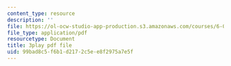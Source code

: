 ```yaml
---
content_type: resource
description: ''
file: https://ol-ocw-studio-app-production.s3.amazonaws.com/courses/6-00-introduction-to-computer-science-and-programming-fall-2008/99bad8c5f6b1d2172c5ee8f2975a7e5f_ENrAsRoR97I.pdf
file_type: application/pdf
resourcetype: Document
title: 3play pdf file
uid: 99bad8c5-f6b1-d217-2c5e-e8f2975a7e5f
---
```

